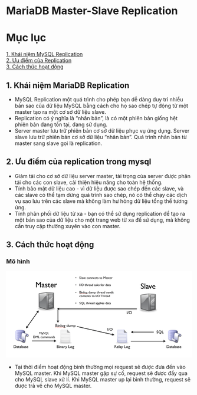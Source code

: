 # MariaDB Master-Slave Replication
# Mục lục 
[1. Khái niệm MySQL Replication](#1)  
[2. Ưu điểm của Replication](#2)  
[3. Cách thức hoạt động](#3)

<a name="1"></a>

## 1. Khái niệm MariaDB Replication
-  MySQL Replication một quá trình cho phép bạn dễ dàng duy trì nhiều bản sao của dữ liệu MySQL
bằng cách cho họ sao chép tự động từ một master tạo ra một cơ sở dữ liệu slave. 
- Replication có ý nghĩa là “nhân bản”, là có một phiên bản giống hệt phiên bản đang tồn tại, đang sử dụng.
- Server master lưu trữ phiên bản cơ sở dữ liệu phục vụ ứng dụng. Server slave lưu trữ phiên bản cơ sở dữ liệu “nhân bản”. Quá trình nhân bản từ master sang slave gọi là replication.

<a name="2"></a>

## 2. Ưu điểm của replication trong mysql

- Giảm tải cho cơ sở dữ liệu server master, tải trọng của server được phân tải cho các con slave, cải thiện hiệu năng cho toàn hệ thống.
- Tính bảo mật dữ liệu cao - vì dữ liệu được sao chép đến các slave, và các slave có thể tạm dừng quá trình sao chép, nó có thể chạy các dịch vụ sao lưu trên các slave mà không làm hư hỏng dữ liệu tổng thể tương ứng.
- Tính phân phối dữ liệu từ xa - bạn có thể sử dụng replication để tạo ra một bản sao của dữ liệu cho một trang web từ xa để sử dụng, mà không cần truy cập thường xuyên vào con master.

<a name="3"></a>

## 3. Cách thức hoạt động

### Mô hình 

![](../images/mysql_master/a1.png) 

- Tại thời điểm hoạt động bình thường mọi request sẽ được đưa đến vào MySQL master. Khi MySQL master gặp sự cố, request sẽ được đẩy qua cho MySQL slave xử lí. Khi MySQL master up lại bình thường, request sẽ được trả về cho MySQL master.





